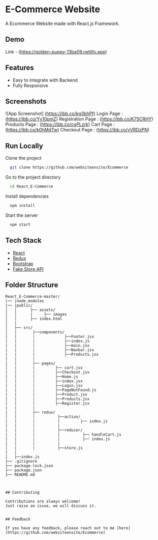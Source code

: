 # E-Commerce Website

A Ecommerce Website made with React.js Framework.


## Demo
Link - (https://golden-puppy-13ba09.netlify.app)

## Features

- Easy to integrate with Backend
- Fully Responsive


## Screenshots

![App Screenshot] (https://ibb.co/kg3bhPf)
Login Page : (https://ibb.co/Yy10pmZ)
Registration Page : (https://ibb.co/K75CRHY)
Products Page : (https://ibb.co/cgPLzrk)
Cart Page : (https://ibb.co/k0hMdTw)
Checkout Page : (https://ibb.co/vVRDzPN)



## Run Locally

Clone the project

```bash
  git clone https://github.com/websiteonsite/Ecommerce
```

Go to the project directory

```bash
  cd React_E-Commerce
```

Install dependencies

```bash
  npm install
```

Start the server

```bash
  npm start
```



## Tech Stack

* [React](https://reactjs.org/)
* [Redux](https://redux.js.org/)
* [Bootstrap](https://getbootstrap.com/)
* [Fake Store API](https://fakestoreapi.com/)


## Folder Structure
```
React_E-Commerce-master/
|── |node_modules
|── |public/
│   |      ├── assets/
│   │      |     ├── images
│   |      ├── index.html
│   |
│   ├── src/
│   |       ├──components/
|   |       |             ├──Footer.jsx
|   |       |             ├──index.js
|   |       |             ├──main.jsx
|   |       |             ├──Navbar.jsx
|   |       |             ├──Products.jsx
|   |       |
|   |       ├── pages/
│   |       |         ├── cart.jsx
|   |       |         ├──Checkout.jsx
|   |       |         ├──Home.js
|   |       |         ├──index.jsx
|   |       |         ├──Login.jsx
|   |       |         ├──PageNotFound.js
|   |       |         ├──Product.jsx
|   |       |         ├──Products.jsx
|   |       |         ├──Register.jsx
|   |       |
|   |       ├── redux/
│   |       |          ├──action/
|   |       |          |         ├── index.js
|   |       |          |
|   |       |          ├──reducer/
|   |       |          |          ├── handleCart.js
|   |       |          |          ├── index.js
|   |       |          |
│   |       |          ├──store.js
|   |
|   ├──index.js
├── .gitignore
├── package-lock.json
├── package.json
├── README.md



## Contributing

Contributions are always welcome!
Just raise an issue, we will discuss it.


## Feedback

If you have any feedback, please reach out to me [here](https://github.com/websiteonsite/Ecommerce)


